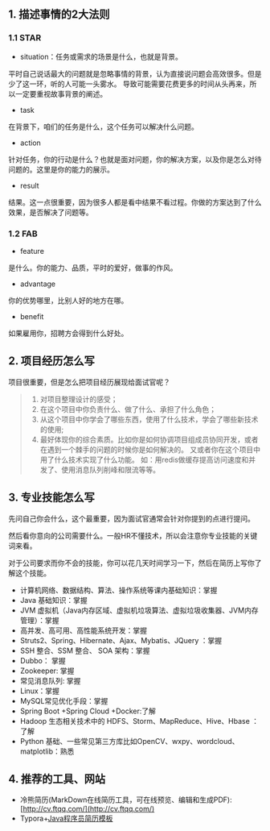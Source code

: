 ## 1. 描述事情的2大法则
### 1.1 STAR
- situation：任务或需求的场景是什么，也就是背景。

平时自己说话最大的问题就是忽略事情的背景，认为直接说问题会高效很多。但是少了这一环，听的人可能一头雾水。
导致可能需要花费更多的时间从头再来，所以一定要重视故事背景的阐述。

- task

在背景下，咱们的任务是什么，这个任务可以解决什么问题。

- action

针对任务，你的行动是什么？也就是面对问题，你的解决方案，以及你是怎么对待问题的。这里是你的能力的展示。

- result

结果。这一点很重要，因为很多人都是看中结果不看过程。你做的方案达到了什么效果，是否解决了问题等。

### 1.2 FAB
- feature

是什么。你的能力、品质，平时的爱好，做事的作风。

- advantage

你的优势哪里，比别人好的地方在哪。

- benefit

如果雇用你，招聘方会得到什么好处。


## 2. 项目经历怎么写
项目很重要，但是怎么把项目经历展现给面试官呢？

> 1. 对项目整理设计的感受；
> 2. 在这个项目中你负责什么、做了什么、承担了什么角色；
> 3. 从这个项目中你学会了哪些东西，使用了什么技术，学会了哪些新技术的使用;
> 4. 最好体现你的综合素质。比如你是如何协调项目组成员协同开发，或者在遇到一个棘手的问题的时候你是如何解决的。
又或者你在这个项目中用了什么技术实现了什么功能。
如：用redis做缓存提高访问速度和并发了、使用消息队列削峰和限流等等。

## 3. 专业技能怎么写
先问自己你会什么，这个最重要，因为面试官通常会针对你提到的点进行提问。

然后看你意向的公司需要什么。一般HR不懂技术，所以会注意你专业技能的关键词来看。

对于公司要求而你不会的技能，你可以花几天时间学习一下，然后在简历上写你了解这个技能。

- 计算机网络、数据结构、算法、操作系统等课内基础知识：掌握
- Java 基础知识：掌握
- JVM 虚拟机（Java内存区域、虚拟机垃圾算法、虚拟垃圾收集器、JVM内存管理）：掌握
- 高并发、高可用、高性能系统开发：掌握
- Struts2、Spring、Hibernate、Ajax、Mybatis、JQuery ：掌握
- SSH 整合、SSM 整合、 SOA 架构：掌握
- Dubbo： 掌握
- Zookeeper: 掌握
- 常见消息队列: 掌握
- Linux：掌握
- MySQL常见优化手段：掌握
- Spring Boot +Spring Cloud +Docker:了解
- Hadoop 生态相关技术中的 HDFS、Storm、MapReduce、Hive、Hbase ：了解
- Python 基础、一些常见第三方库比如OpenCV、wxpy、wordcloud、matplotlib：熟悉

## 4. 推荐的工具、网站
- 冷熊简历(MarkDown在线简历工具，可在线预览、编辑和生成PDF):[http://cv.ftqq.com/](http://cv.ftqq.com/)
- Typora+[Java程序员简历模板](https://github.com/geekcompany/ResumeSample/blob/master/java.md)
